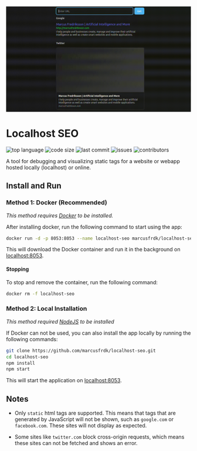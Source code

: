 ![Banner](./assets/localhost-seo.gif)

# Localhost SEO

![top language](https://img.shields.io/github/languages/top/marcusfrdk/localhost-seo)
![code size](https://img.shields.io/github/languages/code-size/marcusfrdk/localhost-seo)
![last commit](https://img.shields.io/github/last-commit/marcusfrdk/localhost-seo)
![issues](https://img.shields.io/github/issues/marcusfrdk/localhost-seo)
![contributors](https://img.shields.io/github/contributors/marcusfrdk/localhost-seo)

A tool for debugging and visualizing static tags for a website or webapp hosted locally (localhost) or online.

## Install and Run

### Method 1: Docker (Recommended)

_This method requires [Docker](https://docs.docker.com/get-docker/) to be installed._

After installing docker, run the following command to start using the app:

```bash
docker run -d -p 8053:8053 --name localhost-seo marcusfrdk/localhost-seo:0.0.7
```

This will download the Docker container and run it in the background on [localhost:8053](http://localhost:8053).

#### Stopping

To stop and remove the container, run the following command:

```bash
docker rm -f localhost-seo
```

### Method 2: Local Installation

_This method required [NodeJS](https://nodejs.org) to be installed_

If Docker can not be used, you can also install the app locally by running the following commands:

```bash
git clone https://github.com/marcusfrdk/localhost-seo.git
cd localhost-seo
npm install
npm start
```

This will start the application on [localhost:8053](http://localhost:8053).

## Notes

- Only `static` html tags are supported. This means that tags that are generated by JavaScript will not be shown, such as `google.com` or `facebook.com`. These sites will not display as expected.

- Some sites like `twitter.com` block cross-origin requests, which means these sites can not be fetched and shows an error.
